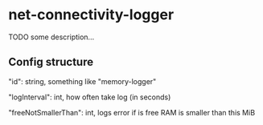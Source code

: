 # net-connectivity-logger

TODO some description...

## Config structure

"id": string, something like "memory-logger"

"logInterval": int, how often take log (in seconds)

"freeNotSmallerThan": int, logs error if is free RAM is smaller than this MiB
